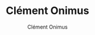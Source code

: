 ---
title: "Clément Onimus"
excerpt: "Project Participant"
author: Clément Onimus
toc: false
toc_sticky: false
layout: single
---
